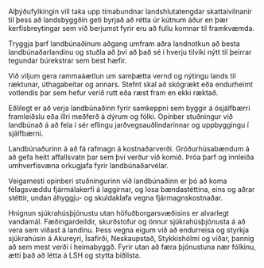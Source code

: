 Alþýðufylkingin vill taka upp tímabundnar landshlutatengdar skattaívilnanir til þess að landsbyggðin geti byrjað að rétta úr kútnum áður en þær kerfisbreytingar sem við berjumst fyrir eru að fullu komnar til framkvæmda.

Tryggja þarf landbúnaðinum aðgang umfram aðra landnotkun að besta landbúnaðarlandinu og stuðla að því að það sé í hverju tilviki nýtt til þeirrar tegundar búrekstrar sem best hæfir.

Við viljum gera rammaáætlun um samþætta vernd og nýtingu lands til ræktunar, úthagabeitar og annars. Stefnt skal að skógrækt eða endurheimt votlendis þar sem hefur verið rutt eða ræst fram en ekki ræktað.

Eðlilegt er að verja landbúnaðinn fyrir samkeppni sem byggir á ósjálfbærri framleiðslu eða illri meðferð á dýrum og fólki. Opinber stuðningur við landbúnað á að fela í sér eflingu jarðvegsauðlindarinnar og uppbyggingu í sjálfbærni.

Landbúnaðurinn á að fá rafmagn á kostnaðarverði. Gróðurhúsabændum á að gefa heitt affallsvatn þar sem því verður við komið. Þróa þarf og innleiða umhverfisvæna orkugjafa fyrir landbúnaðarvélar.

Veigamesti opinberi stuðningurinn við landbúnaðinn er þó að koma félagsvæddu fjármálakerfi á laggirnar, og losa bændastéttina, eins og aðrar stéttir, undan áhyggju- og skuldaklafa vegna fjármagnskostnaðar.

Hnignun sjúkrahúsþjónustu utan höfuðborgarsvæðisins er alvarlegt vandamál. Fæðingardeildir, skurðstofur og önnur sjúkrahúsþjónusta á að vera sem víðast á landinu. Þess vegna eigum við að endurreisa og styrkja sjúkrahúsin á Akureyri, Ísafirði, Neskaupstað, Stykkishólmi og víðar, þannig að sem mest verði í heimabyggð. Fyrir utan að færa þjónustuna nær fólkinu, ætti það að létta á LSH og stytta biðlista.
